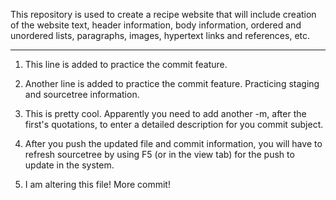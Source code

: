 This repository is used to create a recipe website that will include creation of the website text, header information, body information, ordered and unordered lists, paragraphs, images, hypertext links and references, etc.

---------------------------------------------------------------------

1) This line is added to practice the commit feature.

2) Another line is added to practice the commit feature. Practicing staging and sourcetree information.

3) This is pretty cool. Apparently you need to add another -m, after the first's quotations, to enter a detailed description for you commit subject.

4) After you push the updated file and commit information, you will have to refresh sourcetree by using F5 (or in the view tab) for the push to update in the system.

5) I am altering this file! More commit!